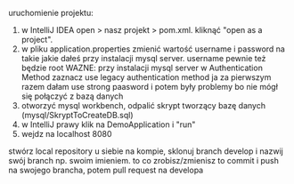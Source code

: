 
uruchomienie projektu:
1. w IntelliJ IDEA open > nasz projekt > pom.xml. kliknąć "open as a project". 
2. w pliku application.properties zmienić wartość username i password na takie jakie dałeś przy instalacji mysql server. username pewnie też będzie root
WAZNE: przy instalacji mysql server w Authentication Method zaznacz use legacy authentication method
ja za pierwszym razem dałam use strong paasword i potem były problemy bo nie mógł się połączyć z bazą danych
3. otworzyć mysql workbench, odpalić skrypt tworzący bazę danych (mysql/SkryptToCreateDB.sql)
4. w IntelliJ prawy klik na DemoApplication i "run"
5. wejdz na localhost 8080 

stwórz local repository u siebie na kompie, sklonuj branch develop i nazwij swój branch np. swoim imieniem. to co zrobisz/zmienisz to commit i push na swojego brancha, potem pull request na developa